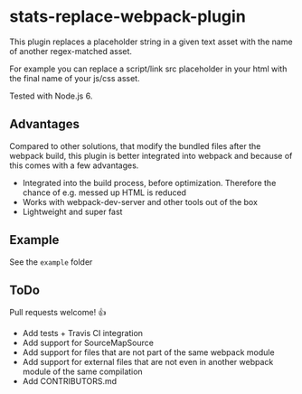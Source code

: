 # stats-replace-webpack-plugin
This plugin replaces a placeholder string in a given text asset with the name of another regex-matched asset.

For example you can replace a script/link src placeholder in your html with the final name of your js/css asset.

Tested with Node.js 6.

## Advantages
Compared to other solutions, that modify the bundled files after the webpack build, this plugin is better integrated into webpack and because of this comes with a few advantages.
* Integrated into the build process, before optimization. Therefore the chance of e.g. messed up HTML is reduced
* Works with webpack-dev-server and other tools out of the box
* Lightweight and super fast

## Example
See the `example` folder

## ToDo
Pull requests welcome! :+1:

* Add tests + Travis CI integration
* Add support for SourceMapSource
* Add support for files that are not part of the same webpack module
* Add support for external files that are not even in another webpack module of the same compilation
* Add CONTRIBUTORS.md
